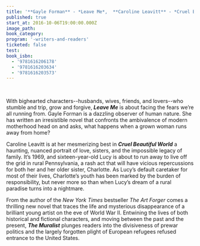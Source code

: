 ```yaml
---
title: '**Gayle Forman** - *Leave Me*,  **Caroline Leavitt** - *Cruel Beautiful World*,  **B.A. Shapiro** - *The Muralist*'
published: true
start_at: 2016-10-06T19:00:00.000Z
image_path:
book_category:
program: '-writers-and-readers'
ticketed: false
test:
book_isbn:
  - '9781616206178'
  - '9781616203634'
  - '9781616203573'
---
```



<br>

With bighearted characters--husbands, wives, friends, and lovers--who stumble and trip, grow and forgive, ***Leave Me*** is about facing the fears we’re all running from. Gayle Forman is a dazzling observer of human nature. She has written an irresistible novel that confronts the ambivalence of modern motherhood head on and asks, what happens when a grown woman runs away from home?

Caroline Leavitt is at her mesmerizing best in ***Cruel Beautiful World*** a haunting, nuanced portrait of love, sisters, and the impossible legacy of family. It’s 1969, and sixteen-year-old Lucy is about to run away to live off the grid in rural Pennsylvania, a rash act that will have vicious repercussions for both her and her older sister, Charlotte. As Lucy’s default caretaker for most of their lives, Charlotte’s youth has been marked by the burden of responsibility, but never more so than when Lucy’s dream of a rural paradise turns into a nightmare.

From the author of the *New York Times* bestseller *The Art Forger* comes a thrilling new novel that traces the life and mysterious disappearance of a brilliant young artist on the eve of World War II. Entwining the lives of both historical and fictional characters, and moving between the past and the present, ***The Muralist*** plunges readers into the divisiveness of prewar politics and the largely forgotten plight of European refugees refused entrance to the United States.